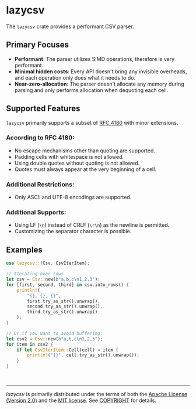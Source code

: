 # lazycsv

The `lazycsv` crate provides a performant CSV parser.

## Primary Focuses

- **Performant**: The parser utilizes SIMD operations, therefore is very performant.
- **Minimal hidden costs**: Every API doesn't bring any invisible overheads, and each operation only does what it needs to do.
- **Near-zero-allocation**: The parser doesn't allocate any memory during parsing and only performs allocation when dequoting each cell.

## Supported Features

`lazycsv` primarily supports a subset of [RFC 4180](https://datatracker.ietf.org/doc/html/rfc4180) with minor extensions.

### According to RFC 4180:

- No escape mechanisms other than quoting are supported.
- Padding cells with whitespace is not allowed.
- Using double quotes without quoting is not allowed.
- Quotes must always appear at the very beginning of a cell.

### Additional Restrictions:

- Only ASCII and UTF-8 encodings are supported.

### Additional Supports:

- Using LF (`\n`) instead of CRLF (`\r\n`) as the newline is permitted.
- Customizing the separator character is possible.

## Examples

```rust
use lazycsv::{Csv, CsvIterItem};

// Iterating over rows
let csv = Csv::new(b"a,b,c\n1,2,3");
for [first, second, third] in csv.into_rows() {
    println!(
        "{}, {}, {}",
        first.try_as_str().unwrap(),
        second.try_as_str().unwrap(),
        third.try_as_str().unwrap()
    );
}

// Or if you want to avoid buffering:
let csv2 = Csv::new(b"a,b,c\n1,2,3");
for item in csv2 {
    if let CsvIterItem::Cell(cell) = item {
        println!("{}", cell.try_as_str().unwrap());
    }
}
```

&nbsp;

--------

*lazycsv* is primarily distributed under the terms of both the [Apache License
(Version 2.0)] and the [MIT license]. See [COPYRIGHT] for details.

[MIT license]: LICENSE-MIT
[Apache License (Version 2.0)]: LICENSE-APACHE
[COPYRIGHT]: COPYRIGHT
